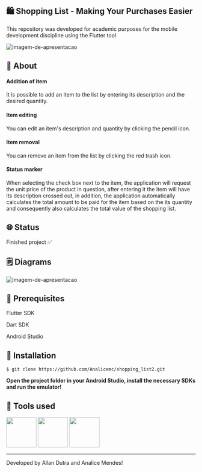 ## 🛍️ Shopping List - Making Your Purchases Easier
<p>This repository was developed for academic purposes for the mobile development discipline using the Flutter tool</p>

![imagem-de-apresentacao](https://ik.imagekit.io/ghmg33v8b/projects/shopping-list/shopping-list_VQFoM00-S.png?updatedAt=1702431964459)

## 💬 About

#### Addition of item

<p>It is possible to add an item to the list by entering its description and the desired quantity.</p>

#### Item editing

<p>You can edit an item's description and quantity by clicking the pencil icon.</p>

#### Item removal

<p>You can remove an item from the list by clicking the red trash icon.</p>

#### Status marker

<p>When selecting the check box next to the item, the application will request the unit price of the product in question, after entering it the item will have its description crossed out, in addition, the application automatically calculates the total amount to be paid for the item based on the its quantity and consequently also calculates the total value of the shopping list.</p>

## 🌐 Status
<p>Finished project ✅</p>

## 🗒️ Diagrams

![imagem-de-apresentacao](https://ik.imagekit.io/ghmg33v8b/projects/shopping-list/shopping-list-diagrams_zd3W8-NHZ.png?updatedAt=1702049672230)</p>

## 🧰 Prerequisites
<p>Flutter SDK</p>

<p>Dart SDK</p>

<p>Android Studio</p>

## 🔧 Installation
`$ git clone https://github.com/Analicemc/shopping_list2.git`

<strong>Open the project folder in your Android Studio, install the necessary SDKs and run the emulator!</strong>

## 🔨 Tools used

<div>
<img src="https://cdn.jsdelivr.net/gh/devicons/devicon/icons/flutter/flutter-original.svg" width="80" /> 
<img src="https://cdn.jsdelivr.net/gh/devicons/devicon/icons/dart/dart-original.svg" width="80" />
<img src="https://cdn.jsdelivr.net/gh/devicons/devicon/icons/androidstudio/androidstudio-original.svg" width="80" />
</div>

<hr>

Developed by Allan Dutra and Analice Mendes!

